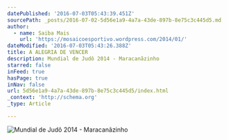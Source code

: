 ```yaml
---
datePublished: '2016-07-03T05:43:39.451Z'
sourcePath: _posts/2016-07-02-5d56e1a9-4a7a-43de-897b-8e75c3c445d5.md
author:
  - name: Saiba Mais
    url: 'https://mosaicoesportivo.wordpress.com/2014/01/'
dateModified: '2016-07-03T05:43:26.388Z'
title: A ALEGRIA DE VENCER
description: Mundial de Judô 2014 - Maracanãzinho
starred: false
inFeed: true
hasPage: true
inNav: false
url: 5d56e1a9-4a7a-43de-897b-8e75c3c445d5/index.html
_context: 'http://schema.org'
_type: Article

---
```

![Mundial de Judô 2014 - Maracanãzinho](https://s3-us-west-2.amazonaws.com/the-grid-img/p/96837b00cb9ac9c20aa37e074d84c25f3ebf201a.jpg)